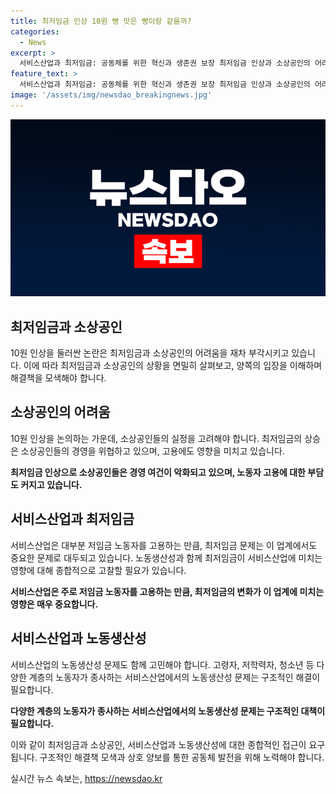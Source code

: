 ```yaml
---
title: 최저임금 인상 10원 빵 맛은 빵이랑 같을까?
categories:
  - News
excerpt: >
  서비스산업과 최저임금: 공동체를 위한 혁신과 생존권 보장 최저임금 인상과 소상공인의 어려움은 논란이 계속되고 있다. 최저임금 노동자의 목소리와 소상공인의 고충이 공유되면서, 사용자의 10원 인상 주장은 나아질 수 있는 방향으로의 이편지주고받음에 힘을 얻는다. 서비스산업에서의 최저임금과 노동생산성 문제는 구조적으로 해결해야 할 과제로 대두되고 있다. 산업간의 격차와 부작용은 고려될 필요가 있으며, 소상공인과 저임금 노동자들을 위한 효과적인 지원책이 마련돼야 한다. 10원의 의미를 다시 생각하며, 혁신과 공동체의 삶을 위한 모색이 필요하다.
feature_text: >
  서비스산업과 최저임금: 공동체를 위한 혁신과 생존권 보장 최저임금 인상과 소상공인의 어려움은 논란이 계속되고 있다. 최저임금 노동자의 목소리와 소상공인의 고충이 공유되면서, 사용자의 10원 인상 주장은 나아질 수 있는 방향으로의 이편지주고받음에 힘을 얻는다. 서비스산업에서의 최저임금과 노동생산성 문제는 구조적으로 해결해야 할 과제로 대두되고 있다. 산업간의 격차와 부작용은 고려될 필요가 있으며, 소상공인과 저임금 노동자들을 위한 효과적인 지원책이 마련돼야 한다. 10원의 의미를 다시 생각하며, 혁신과 공동체의 삶을 위한 모색이 필요하다.
image: '/assets/img/newsdao_breakingnews.jpg'
---
```


<p><img src="/assets/img/newsdao_breakingnews.jpg" alt="flaretime 속보" /></p>

<h2><b>최저임금과 소상공인</b></h2>

<p data-ke-size="size16"></p>

<p>10원 인상을 둘러싼 논란은 최저임금과 소상공인의 어려움을 재차 부각시키고 있습니다. 이에 따라 최저임금과 소상공인의 상황을 면밀히 살펴보고, 양쪽의 입장을 이해하며 해결책을 모색해야 합니다.</p>

<p data-ke-size="size16"></p>

<h2><b>소상공인의 어려움</b></h2>

<p data-ke-size="size16"></p>

<p>10원 인상을 논의하는 가운데, 소상공인들의 실정을 고려해야 합니다. 최저임금의 상승은 소상공인들의 경영을 위협하고 있으며, 고용에도 영향을 미치고 있습니다.</p>

<p data-ke-size="size16"><b>최저임금 인상으로 소상공인들은 경영 여건이 악화되고 있으며, 노동자 고용에 대한 부담도 커지고 있습니다.</b></p>

<h2><b>서비스산업과 최저임금</b></h2>

<p data-ke-size="size16"></p>

<p>서비스산업은 대부분 저임금 노동자를 고용하는 만큼, 최저임금 문제는 이 업계에서도 중요한 문제로 대두되고 있습니다. 노동생산성과 함께 최저임금이 서비스산업에 미치는 영향에 대해 종합적으로 고찰할 필요가 있습니다.</p>

<p data-ke-size="size16"><b>서비스산업은 주로 저임금 노동자를 고용하는 만큼, 최저임금의 변화가 이 업계에 미치는 영향은 매우 중요합니다.</b></p>

<h2><b>서비스산업과 노동생산성</b></h2>

<p data-ke-size="size16"></p>

<p>서비스산업의 노동생산성 문제도 함께 고민해야 합니다. 고령자, 저학력자, 청소년 등 다양한 계층의 노동자가 종사하는 서비스산업에서의 노동생산성 문제는 구조적인 해결이 필요합니다.</p>

<p data-ke-size="size16"><b>다양한 계층의 노동자가 종사하는 서비스산업에서의 노동생산성 문제는 구조적인 대책이 필요합니다.</b></p>

<p>이와 같이 최저임금과 소상공인, 서비스산업과 노동생산성에 대한 종합적인 접근이 요구됩니다. 구조적인 해결책 모색과 상호 양보를 통한 공동체 발전을 위해 노력해야 합니다.</p>
실시간 뉴스 속보는, <a href="https://newsdao.kr" rel="dofollow">https://newsdao.kr</a>


